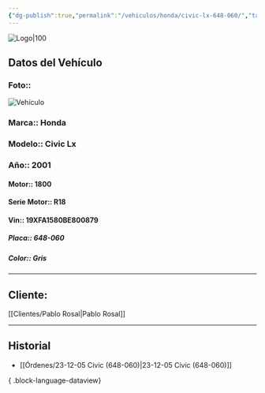 ```yaml
---
{"dg-publish":true,"permalink":"/vehiculos/honda/civic-lx-648-060/","tags":["Honda"]}
---
```


![Logo|100](http://drive.google.com/uc?export=view&id=137fl3TIZ0-PU8b-Pt0bsjclwHub_u78G)

## Datos del Vehículo 
### Foto:: 
![Vehículo](http://drive.google.com/uc?export=view&id=1RuiRSBDoqG2n1FEutrpIJrw44-RmdMUT)

### Marca:: Honda
### Modelo:: Civic Lx
### Año:: 2001
#### Motor:: 1800
#### Serie Motor:: R18
#### Vin:: 19XFA1580BE800879
##### Placa:: 648-060
##### Color:: Gris
---

## Cliente:

[[Clientes/Pablo Rosal\|Pablo Rosal]]

---

## Historial

- [[Órdenes/23-12-05 Civic (648-060)\|23-12-05 Civic (648-060)]]

{ .block-language-dataview} 